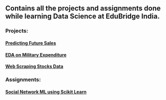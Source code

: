 ## Contains all the projects and assignments done while learning Data Science at EduBridge India.

### Projects:

<a href="https://github.com/athulyesudas/Edubridge-Data-Analytics/tree/main/Projects/Predicting%20Future%20Sales"><h4>Predicting Future Sales</h4></a>

<a href="https://github.com/athulyesudas/Edubridge-Data-Analytics/tree/main/Projects/Military%20Expenditure%20EDA%20(RStudio)"><h4>EDA on Military Expenditure</h4></a>

<a href="https://github.com/athulyesudas/Edubridge-Data-Analytics/tree/main/Projects/Money%20Control%20-%20Web%20Scraping%20(Python)"><h4>Web Scraping Stocks Data</h4></a>

### Assignments:

<a href="https://github.com/athulyesudas/Edubridge-Data-Analytics/tree/main/Assignments/Social%20Network%20ML%20(Python)"><h4>Social Network ML using Scikit Learn</h4></a>

